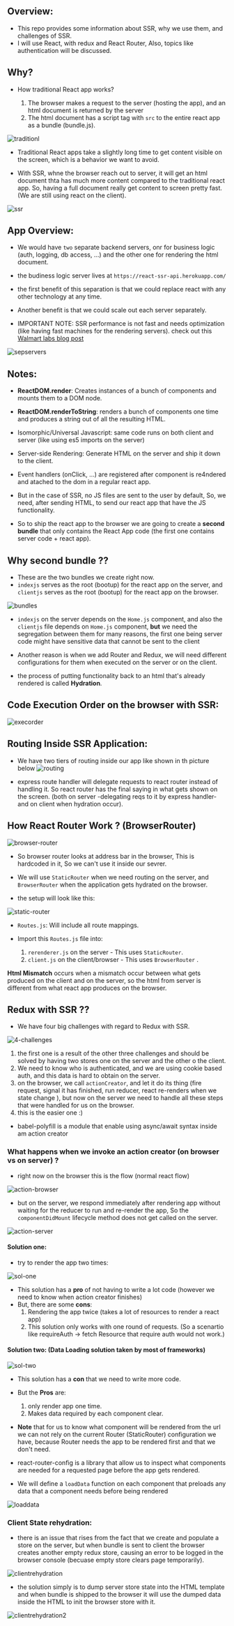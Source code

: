 ## Overview: 

  - This repo provides some information about SSR, why we use them, and challenges of SSR.
  - I will use React, with redux and React Router, Also, topics like authentication will be discussed.

## Why?

  - How traditional React app works?

    1. The browser makes a request to the server (hosting the app), and an html document is returned by the server
    2. The html document has a script tag with `src` to the entire react app as a bundle (bundle.js).

  ![traditionl](./pics/typical-react.png)

  - Traditional React apps take a slightly long time to get content visible on the screen, which is a behavior we want to avoid.

  - With SSR, whne the browser reach out to server, it will get an html document thta has much more content compared to the traditional react app. So, having a full document really get content to screen pretty fast. (We are still using react on the client).

  ![ssr](./pics/ssr-react.png)

## App Overview:

  - We would have `two` separate backend servers, onr for business logic (auth, logging, db access, ...) and the other one for rendering the html document.

  - the budiness logic server lives at `https://react-ssr-api.herokuapp.com/`

  -  the first benefit of this separation is that we could replace react with any other technology at any time.

  - Another benefit is that we could scale out each server separately.

  - IMPORTANT NOTE: SSR performance is not fast and needs optimization (like having fast machines for the rendering servers). check out this [Walmart labs blog post](https://medium.com/walmartglobaltech/using-electrode-to-improve-react-server-side-render-performance-by-up-to-70-e43f9494eb8b) 

  ![sepservers](./pics/sep-servers.png)

## Notes: 

  - **ReactDOM.render**: Creates instances of a bunch of components and mounts them to a DOM node.
  - **ReactDOM.renderToString**: renders a bunch of components one time and produces a string out of all the resulting HTML.

  - Isomorphic/Universal Javascript: same code runs on both client and server (like using es5 imports on the server)
  - Server-side Rendering: Generate HTML on the server and ship it down to the client.

  - Event handlers (onClick, ...) are registered after component is re4ndered and atached to the dom in a regular react app.
  - But in the case of SSR, no JS files are sent to the user by default, So, we need, after sending HTML, to send our react app that have the JS functionality.

  - So to ship the react app to the browser we are going to create a **second bundle** that only contains the React App code (the first one contains server code + react app).

  ## Why second bundle ??

  - These are the two bundles we create right now.
  - `indexjs` serves as the root (bootup) for the react app on the server, and `clientjs` serves as the root (bootup) for the react app on the browser.

  ![bundles](./pics/two-bundles.png)

  - `indexjs` on the server depends on the `Home.js` component, and also  the `clientjs` file depends on `Home.js` component, **but** we need the segregation between them for many reasons, the first one being server code might have sensitive data that cannot be sent to the client

  - Another reason is when we add Router and Redux, we will need different configurations for them when executed on the server or on the client.

  - the process of putting functionality back to an html that's already rendered is called **Hydration**.

  Code Execution Order on the browser with SSR:
  -----

  ![execorder](./pics/exec-order.png)

## Routing Inside SSR Application:

  - We have two tiers of routing inside our app like shown in th picture below
  ![routing](./pics/routing.png)

  - express route handler will delegate  requests to react router instead of handling it. So react router has the final saying in what gets shown on the screen. (both on server -delegating reqs to it by express handler- and on client when hydration occur).

  ## How React Router Work ? (BrowserRouter)

  ![browser-router](./pics/browser-router.png)

  - So browser router looks at address bar in the browser, This is hardcoded in it, So we can't use it inside our sevrer.

  - We will use `StaticRouter` when we need routing on the server, and `BrowserRouter` when the application gets hydrated on the browser.

  - the setup will look like this:

  ![static-router](./pics/static-router.png)

  - `Routes.js`: Will include all route mappings.
  - Import this `Routes.js` file into:

    1. `rerenderer.js` on the server - This uses `StaticRouter`.
    2. `client.js` on the client/browser - This uses `BrowserRouter` .

**Html Mismatch** occurs when a mismatch occur between what gets produced on the client and on the server, so the html from server is different from what react app produces on the browser.

  ## Redux with SSR ??

  - We have four big challenges with regard to Redux with SSR.

  ![4-challenges](./pics/4-challenges.png)

  1. the first one is a result of the other three challenges and should be solved by having two stores one on the server and the other o the client.
  2. We need to know who is authenticated, and we are using cookie based auth, and this data is hard to obtain on the server.
  3. on the browser, we call `actionCreator`, and let it do its thing (fire request, signal it has finished, run reducer, react re-renders when we state change ), but now on the server we need to handle all these steps that were handled for us on the browser.
  4. this is the easier one :)


  - babel-polyfill is a module that enable using async/await syntax inside am action creator

  ### What happens when we invoke an action creator (on browser vs on server) ?

  - right now on the browser this is the flow (normal react flow)

  ![action-browser](./pics/action-creator-browser.png)

  - but on the server, we respond immediately after rendering app without waiting for the reducer to run and re-render the app, So the `componentDidMount` lifecycle method does not get called on the server.

  ![action-server](./pics/action-creator-server.png)

  #### Solution one:

  - try to render the app two times:

  ![sol-one](./pics/sol-one.png)

  - This solution has a **pro** of not having to write a lot code (however we need to know when action creator finishes)
  - But, there are some **cons**: 
    1. Rendering the app twice (takes a lot of resources to render a react app)
    2. This solution only works with one round of requests. (So a scenartio like requireAuth -> fetch Resource that require auth would not work.)



  #### Solution two: (Data Loading solution taken by most of frameworks)

  ![sol-two](./pics/sol-two.png)

  - This solution has a **con** that we need to write more code.
  - But the **Pros** are:
    1. only render app one time.
    2. Makes data required by each component clear.

  - **Note** that for us to know what component will be rendered from the url we can not rely on the current Router (StaticRouter) configuration we have, because Router needs the app to be rendered first and that we don't need.

  - react-router-config is a library that allow us to inspect what components are needed for a requested page before the app gets rendered.

  - We will define a `loadData` function on each component that preloads any data that a component needs before being rendered

  ![loaddata](./pics/load-data.png)

  ### Client State rehydration:

  - there is an issue that rises from the fact that we create and populate a store on the server, but when bundle is sent to client the browser creates another empty redux store, causing an error to be logged in the browser console (becuase empty store clears page temporarily).

  ![clientrehydration](./pics/client-state-rehyration.png)

  - the solution simply is to dump server store state into the HTML template and when bundle is shipped to the browser it will use the dumped data inside the HTML to init the browser store with it.

  ![clientrehydration2](./pics/client-state-rehyration2.png)


